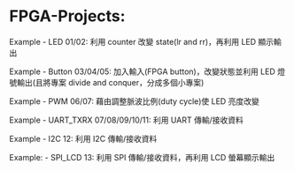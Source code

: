 # FPGA-Projects:

Example - LED 01/02: 利用 counter 改變 state(lr and rr)，再利用 LED 顯示輸出

Example - Button 03/04/05: 加入輸入(FPGA button)，改變狀態並利用 LED 燈號輸出(且將專案 divide and conquer，分成多個小專案)

Example - PWM 06/07: 藉由調整脈波比例(duty cycle)使 LED 亮度改變

Example - UART_TXRX 07/08/09/10/11: 利用 UART 傳輸/接收資料

Example - I2C 12: 利用 I2C 傳輸/接收資料

Example: - SPI_LCD 13: 利用 SPI 傳輸/接收資料，再利用 LCD 螢幕顯示輸出
